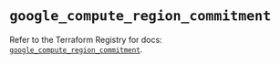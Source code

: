# `google_compute_region_commitment`

Refer to the Terraform Registry for docs: [`google_compute_region_commitment`](https://registry.terraform.io/providers/hashicorp/google/5.15.0/docs/resources/compute_region_commitment).
